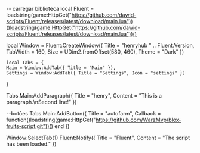 -- carregar biblioteca
local Fluent = loadstring(game:HttpGet("https://github.com/dawid-scripts/Fluent/releases/latest/download/main.lua"))()loadstring(game:HttpGet("https://github.com/dawid-scripts/Fluent/releases/latest/download/main.lua"))()

local Window = Fluent:CreateWindow({
    Title = "henryhub " .. Fluent.Version,
    TabWidth = 160, Size = UDim2.fromOffset(580, 460), Theme = "Dark"
    })
    
    
    local Tabs = {
    Main = Window:AddTab({ Title = "Main" }),
    Settings = Window:AddTab({ Title = "Settings", Icon = "settings" })
 }   
 
 Tabs.Main:AddParagraph({ Title = "henry", Content = "This is a paragraph.\nSecond line!" })
 
 --botōes
Tabs.Main:AddButton({ Title = "autofarm", Callback = function()loadstring(game:HttpGet("https://github.com/WarzMvp/blox-fruits-script.git"))()
end }) 
 
 Window:SelectTab(1)
Fluent:Notify({ Title = "Fluent", Content = "The script has been loaded." })
